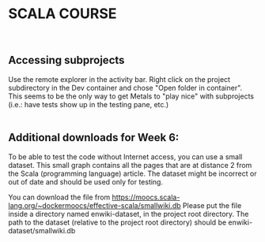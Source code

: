 # SCALA COURSE
<br>

 
## Accessing subprojects
Use the remote explorer in the activity bar. Right click on the project subdirectory in the Dev container and chose "Open folder in container". This seems to be the only way to get Metals to "play nice" with subprojects (i.e.: have tests show up in the testing pane, etc.)
<br>
<br>


 
## Additional downloads for Week 6:
To be able to test the code without Internet access, you can use a small dataset. This small graph contains all the pages that are at distance 2 from the Scala (programming language) article. The dataset might be incorrect or out of date and should be used only for testing.

You can download the file from https://moocs.scala-lang.org/~dockermoocs/effective-scala/smallwiki.db
Please put the file inside a directory named enwiki-dataset, in the project root directory. The path to the dataset (relative to the project root directory) should be enwiki-dataset/smallwiki.db 
